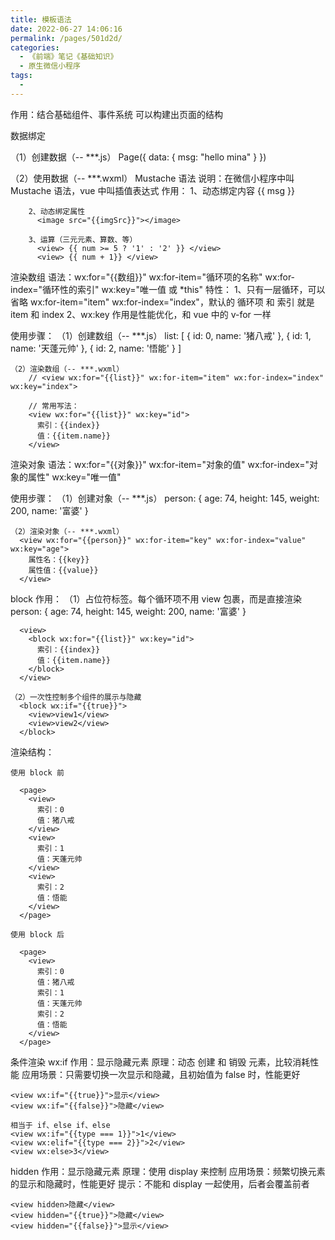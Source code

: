 ```yaml
---
title: 模板语法
date: 2022-06-27 14:06:16
permalink: /pages/501d2d/
categories:
  - 《前端》笔记《基础知识》
  - 原生微信小程序
tags:
  - 
---
```

作用：结合基础组件、事件系统 可以构建出页面的结构

数据绑定

  （1）创建数据（-- ***.js）
    Page({
      data: {
        msg: "hello mina"
      }
    })

  （2）使用数据（-- ***.wxml）
    Mustache 语法
      说明：在微信小程序中叫 Mustache 语法，vue 中叫插值表达式
      作用：
        1、动态绑定内容
          <view>{{ msg }}</view>

        2、动态绑定属性
          <image src="{{imgSrc}}"></image>

        3、运算（三元元素、算数、等）
          <view> {{ num >= 5 ? '1' : '2' }} </view>
          <view> {{ num + 1}} </view>

渲染数组
  语法：wx:for="{{数组}}" wx:for-item="循环项的名称" wx:for-index="循环性的索引" wx:key="唯一值 或 *this"
  特性：
    1、只有一层循环，可以省略 wx:for-item="item" wx:for-index="index"，默认的 循环项 和 索引 就是 item 和 index
    2、wx:key 作用是性能优化，和 vue 中的 v-for 一样

  使用步骤：
    （1）创建数组（-- ***.js）
      list: [
        {
          id: 0,
          name: '猪八戒'
        },
        {
          id: 1,
          name: '天蓬元帅'
        },
        {
          id: 2,
          name: '悟能'
        }
      ]

    （2）渲染数组（-- ***.wxml）
        // <view wx:for="{{list}}" wx:for-item="item" wx:for-index="index" wx:key="index">

        // 常用写法：
        <view wx:for="{{list}}" wx:key="id">
          索引：{{index}}
          值：{{item.name}}
        </view> 

渲染对象
  语法：wx:for="{{对象}}" wx:for-item="对象的值" wx:for-index="对象的属性" wx:key="唯一值"

  使用步骤：
    （1）创建对象（-- ***.js）
      person: {
        age: 74,
        height: 145,
        weight: 200,
        name: '富婆'
      }

    （2）渲染对象（-- ***.wxml）
      <view wx:for="{{person}}" wx:for-item="key" wx:for-index="value" wx:key="age">
        属性名：{{key}}
        属性值：{{value}}
      </view> 

block
  作用：
    （1）占位符标签。每个循环项不用 view 包裹，而是直接渲染
      person: {
        age: 74,
        height: 145,
        weight: 200,
        name: '富婆'
      }

      <view>
        <block wx:for="{{list}}" wx:key="id">
          索引：{{index}}
          值：{{item.name}}
        </block>
      </view> 

    （2）一次性控制多个组件的展示与隐藏
      <block wx:if="{{true}}">
        <view>view1</view>
        <view>view2</view>
      </block>
    
  
  渲染结构：

    使用 block 前

      <page>
        <view>
          索引：0
          值：猪八戒
        </view>
        <view>
          索引：1
          值：天蓬元帅
        </view>
        <view>
          索引：2
          值：悟能
        </view>
      </page>

    使用 block 后
      
      <page>
        <view>
          索引：0
          值：猪八戒
          索引：1
          值：天蓬元帅
          索引：2
          值：悟能
        </view>
      </page>

条件渲染
  wx:if
    作用：显示隐藏元素
    原理：动态 创建 和 销毁 元素，比较消耗性能
    应用场景：只需要切换一次显示和隐藏，且初始值为 false 时，性能更好

    <view wx:if="{{true}}">显示</view>
    <view wx:if="{{false}}">隐藏</view>

    相当于 if、else if、else
    <view wx:if="{{type === 1}}">1</view>
    <view wx:elif="{{type === 2}}">2</view>
    <view wx:else>3</view>
  
  hidden
    作用：显示隐藏元素
    原理：使用 display 来控制
    应用场景：频繁切换元素的显示和隐藏时，性能更好
    提示：不能和 display 一起使用，后者会覆盖前者

    <view hidden>隐藏</view>
    <view hidden="{{true}}">隐藏</view>
    <view hidden="{{false}}">显示</view>